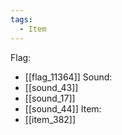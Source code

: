 ```yaml
---
tags:
  - Item
---
```

Flag:
- [[flag_11364]]
Sound:
- [[sound_43]]
- [[sound_17]]
- [[sound_44]]
Item:
- [[item_382]]
